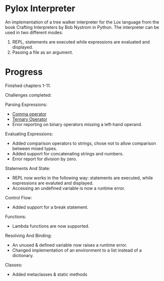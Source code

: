 # Pylox Interpreter
An implementation of a tree walker interpreter for the Lox language from the book Crafting Interpreters by Bob Nystrom in Python.
The interpreter can be used in two different modes:
1. REPL, statements are executed while expressions are evaluated and displayed.
2. Passing a file as an argument.

# Progress
Finished chapters 1-11. 

Challenges completed:

Parsing Expressions:
* [Comma operator](https://en.wikipedia.org/wiki/Comma_operator)
* [Ternary Operator](https://en.wikipedia.org/wiki/%3F:)
* Error reporting on binary operators missing a left-hand operand.

Evaluating Expressions:
* Added comparison operators to strings, chose not to allow comparison between mixed types.
* Added support for concatenating strings and numbers.
* Error report for division by zero.

Statements And State:
* REPL now works in the following way: statements are executed, while expressions are evaluted and displayed.
* Accessing an undefined variable is now a runtime error.

Control Flow:
* Added support for a break statement.

Functions:
* Lambda functions are now supported.

Resolving And Binding:
* An unused & defined variable now raises a runtime error.
* Changed implementation of an environment to a list instead of a dictionary.

Classes:
* Added metaclasses & static methods
